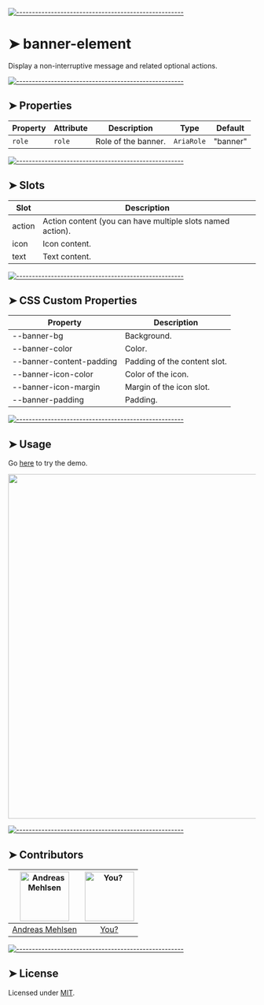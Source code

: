 
[![-----------------------------------------------------](https://raw.githubusercontent.com/andreasbm/readme/master/assets/lines/colored.png)](#banner-element)

# ➤ banner-element

Display a non-interruptive message and related optional actions.

[![-----------------------------------------------------](https://raw.githubusercontent.com/andreasbm/readme/master/assets/lines/colored.png)](#properties)

## ➤ Properties

| Property | Attribute | Description         | Type       | Default  |
|----------|-----------|---------------------|------------|----------|
| `role`   | `role`    | Role of the banner. | `AriaRole` | "banner" |


[![-----------------------------------------------------](https://raw.githubusercontent.com/andreasbm/readme/master/assets/lines/colored.png)](#slots)

## ➤ Slots

| Slot   | Description                                      |
|--------|--------------------------------------------------|
| action | Action content (you can have multiple slots named action). |
| icon   | Icon content.                                    |
| text   | Text content.                                    |


[![-----------------------------------------------------](https://raw.githubusercontent.com/andreasbm/readme/master/assets/lines/colored.png)](#css-custom-properties)

## ➤ CSS Custom Properties

| Property                 | Description                  |
|--------------------------|------------------------------|
| --banner-bg              | Background.                  |
| --banner-color           | Color.                       |
| --banner-content-padding | Padding of the content slot. |
| --banner-icon-color      | Color of the icon.           |
| --banner-icon-margin     | Margin of the icon slot.     |
| --banner-padding         | Padding.                     |



[![-----------------------------------------------------](https://raw.githubusercontent.com/andreasbm/readme/master/assets/lines/colored.png)](#usage)

## ➤ Usage

Go [here](https://weightless.dev/elements/banner) to try the demo.

<a href="https://weightless.dev/elements/banner" align="center">
  <img src="https://raw.githubusercontent.com/andreasbm/elements/master/screenshots/banner-element.png?token=AF-iBbNvw_OKWWkTFf2wuzBu9bJLwio1ks5chEfywA%3D%3D" width="700" />
</a>


[![-----------------------------------------------------](https://raw.githubusercontent.com/andreasbm/readme/master/assets/lines/colored.png)](#contributors)

## ➤ Contributors
	
|[<img alt="Andreas Mehlsen" src="https://avatars1.githubusercontent.com/u/6267397?s=460&v=4" width="100">](https://twitter.com/andreasmehlsen) | [<img alt="You?" src="https://joeschmoe.io/api/v1/random" width="100">](https://github.com/andreasbm/weightless/blob/master/CONTRIBUTING.md)|
|:---: | :---:|
|[Andreas Mehlsen](https://twitter.com/andreasmehlsen) | [You?](https://github.com/andreasbm/weightless/blob/master/CONTRIBUTING.md)|

[![-----------------------------------------------------](https://raw.githubusercontent.com/andreasbm/readme/master/assets/lines/colored.png)](#license)

## ➤ License
	
Licensed under [MIT](https://opensource.org/licenses/MIT).
